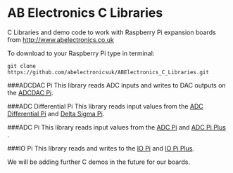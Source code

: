 AB Electronics C Libraries
=====

C Libraries and demo code to work with Raspberry Pi expansion boards from http://www.abelectronics.co.uk

To download to your Raspberry Pi type in terminal: 

```
git clone https://github.com/abelectronicsuk/ABElectronics_C_Libraries.git
```

###ADCDAC Pi
This library reads ADC inputs and writes to DAC outputs on the [ADCDAC Pi](https://www.abelectronics.co.uk/p/39/ADC-DAC-Pi-Raspberry-Pi-ADC-and-DAC-expansion-board "ADCDAC Pi").

###ADC Differential Pi
This library reads input values from the [ADC Differential Pi](https://www.abelectronics.co.uk/p/65/ADC-Differential-Pi-Raspberry-Pi-Analogue-to-Digital-converter "ADC Differential Pi") and [Delta Sigma Pi](https://www.abelectronics.co.uk/p/14/Delta-Sigma-Pi "Delta Sigma Pi").

###ADC Pi
This library reads input values from the [ADC Pi](https://www.abelectronics.co.uk/p/17/ADC-Pi-V2---Raspberry-Pi-Analogue-to-Digital-converter "ADC Pi") and [ADC Pi Plus ](https://www.abelectronics.co.uk/p/56/ADC-Pi-Plus---Raspberry-Pi-Analogue-to-Digital-converter "ADC Pi Plus").


###IO Pi
This library reads and writes to the [IO Pi](https://www.abelectronics.co.uk/p/18/IO-Pi "IO Pi") and [IO Pi Plus](https://www.abelectronics.co.uk/p/54/IO-Pi-Plus "IO Pi Plus").

We will be adding further C demos in the future for our boards.